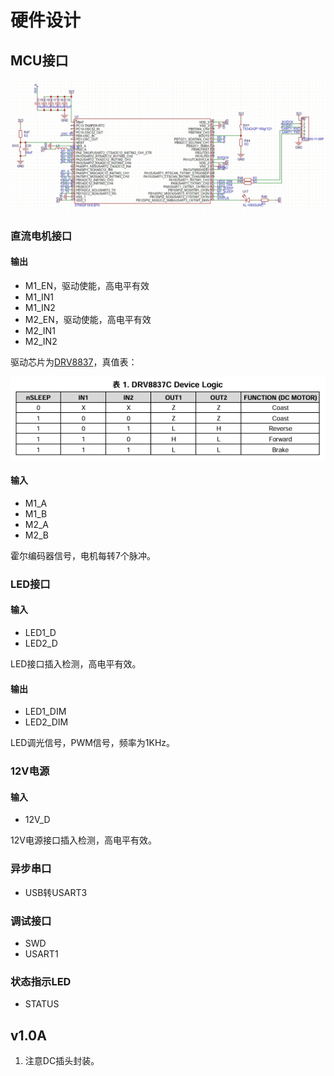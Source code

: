 # 硬件设计

## MCU接口

![MCU接口](./images/MCU接口.png)

### 直流电机接口

#### 输出

- M1_EN，驱动使能，高电平有效
- M1_IN1
- M1_IN2
- M2_EN，驱动使能，高电平有效
- M2_IN1
- M2_IN2 

驱动芯片为[DRV8837](https://www.ti.com/cn/lit/ds/symlink/drv8837c.pdf)，真值表：

![真值表](./images/驱动芯片真值表.png)

#### 输入

- M1_A
- M1_B
- M2_A
- M2_B

霍尔编码器信号，电机每转7个脉冲。

### LED接口

#### 输入

- LED1_D
- LED2_D

LED接口插入检测，高电平有效。


#### 输出

- LED1_DIM
- LED2_DIM

LED调光信号，PWM信号，频率为1KHz。

### 12V电源

#### 输入

- 12V_D

12V电源接口插入检测，高电平有效。


### 异步串口

- USB转USART3

### 调试接口

- SWD
- USART1

### 状态指示LED

- STATUS

## v1.0A

1. 注意DC插头封装。
